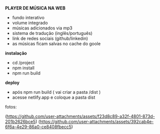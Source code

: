 **PLAYER DE MÚSICA NA WEB**
- fundo interativo
- volume integrado
- músicas adicionados via mp3
- sistema de tradução (inglês/português)
- link de redes sociais (github/linkedin)
- as músicas ficam salvas no cache do goole

**instalação**
- cd /project
- npm install
- npm run build

**deploy**
- após npm run build ( vai criar a pasta /dist )
- acesse netlify.app e coloque a pasta dist

fotos:

(https://github.com/user-attachments/assets/f23d8c89-a32f-4801-873d-201b2626bce5)
(https://github.com/user-attachments/assets/392cab4e-6f6a-4e29-86a0-ce8408fbecc5)


